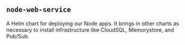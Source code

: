 ## `node-web-service`

A Helm chart for deploying our Node apps. It brings in other charts as necessary to install infrastructure like CloudSQL, Memorystore, and Pub/Sub.
